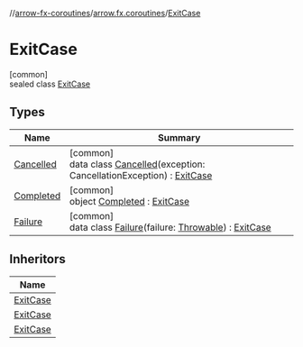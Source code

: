 //[arrow-fx-coroutines](../../../index.md)/[arrow.fx.coroutines](../index.md)/[ExitCase](index.md)

# ExitCase

[common]\
sealed class [ExitCase](index.md)

## Types

| Name | Summary |
|---|---|
| [Cancelled](-cancelled/index.md) | [common]<br>data class [Cancelled](-cancelled/index.md)(exception: CancellationException) : [ExitCase](index.md) |
| [Completed](-completed/index.md) | [common]<br>object [Completed](-completed/index.md) : [ExitCase](index.md) |
| [Failure](-failure/index.md) | [common]<br>data class [Failure](-failure/index.md)(failure: [Throwable](https://kotlinlang.org/api/latest/jvm/stdlib/kotlin/-throwable/index.html)) : [ExitCase](index.md) |

## Inheritors

| Name |
|---|
| [ExitCase](-completed/index.md) |
| [ExitCase](-cancelled/index.md) |
| [ExitCase](-failure/index.md) |

